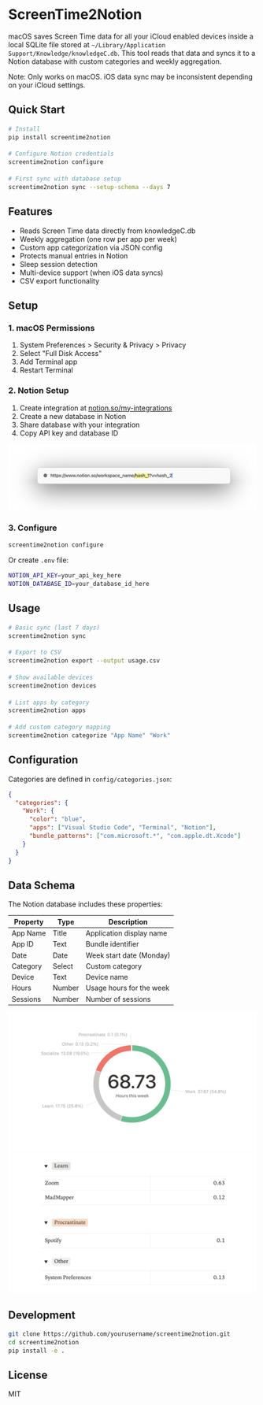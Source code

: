 # ScreenTime2Notion

macOS saves Screen Time data for all your iCloud enabled devices inside a local SQLite file stored at `~/Library/Application Support/Knowledge/knowledgeC.db`. This tool reads that data and syncs it to a Notion database with custom categories and weekly aggregation.

Note: Only works on macOS. iOS data sync may be inconsistent depending on your iCloud settings.

## Quick Start

```bash
# Install
pip install screentime2notion

# Configure Notion credentials
screentime2notion configure

# First sync with database setup
screentime2notion sync --setup-schema --days 7
```

## Features

- Reads Screen Time data directly from knowledgeC.db
- Weekly aggregation (one row per app per week)
- Custom app categorization via JSON config
- Protects manual entries in Notion
- Sleep session detection
- Multi-device support (when iOS data syncs)
- CSV export functionality

## Setup

### 1. macOS Permissions
1. System Preferences > Security & Privacy > Privacy
2. Select "Full Disk Access"
3. Add Terminal app
4. Restart Terminal

### 2. Notion Setup
1. Create integration at [notion.so/my-integrations](https://www.notion.so/my-integrations)
2. Create a new database in Notion
3. Share database with your integration
4. Copy API key and database ID

![How to get the database ID](images/url.png)

### 3. Configure
```bash
screentime2notion configure
```

Or create `.env` file:
```bash
NOTION_API_KEY=your_api_key_here
NOTION_DATABASE_ID=your_database_id_here
```

## Usage

```bash
# Basic sync (last 7 days)
screentime2notion sync

# Export to CSV
screentime2notion export --output usage.csv

# Show available devices
screentime2notion devices

# List apps by category
screentime2notion apps

# Add custom category mapping
screentime2notion categorize "App Name" "Work"
```

## Configuration

Categories are defined in `config/categories.json`:

```json
{
  "categories": {
    "Work": {
      "color": "blue",
      "apps": ["Visual Studio Code", "Terminal", "Notion"],
      "bundle_patterns": ["com.microsoft.*", "com.apple.dt.Xcode"]
    }
  }
}
```

## Data Schema

The Notion database includes these properties:

| Property | Type | Description |
|----------|------|-------------|
| App Name | Title | Application display name |
| App ID | Text | Bundle identifier |
| Date | Date | Week start date (Monday) |
| Category | Select | Custom category |
| Device | Text | Device name |
| Hours | Number | Usage hours for the week |
| Sessions | Number | Number of sessions |

![Example 1](images/chart.png)
![Example 2](images/data.png)

## Development

```bash
git clone https://github.com/yourusername/screentime2notion.git
cd screentime2notion
pip install -e .
```

## License

MIT
